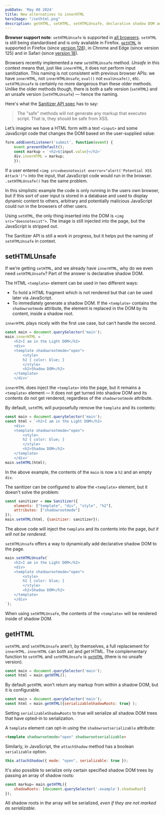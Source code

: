 ```yaml
---
pubDate: 'May 08 2024'
title: New alternatives to innerHTML
heroImage: "/sethtml.png"
description: getHTML, setHTML, setHTMLUnsafe, declarative shadow DOM and sanitization
---
```


__Browser support note__: `setHTMLUnsafe` is supported in [all browsers](https://caniuse.com/mdn-api_element_sethtmlunsafe). `setHTML` is still being standardised and is only available in Firefox. [`getHTML`](https://caniuse.com/mdn-api_element_gethtml) is supported in Firefox (since [version 128](https://developer.mozilla.org/en-US/docs/Mozilla/Firefox/Releases/128)), in Chrome and Edge (since version 125) and in Safari (since [version 18](https://developer.apple.com/documentation/safari-release-notes/safari-18-release-notes)).

Browsers recently implemented a new `setHTMLUnsafe` method. *Unsafe* in this context means that, just like `innerHTML`, it does not perform input sanitization. This naming is not consistent with previous browser APIs: we have `innerHTML`, not `innerHTMLUnsafe`; `eval()` not `evalUnsafe()`, etc. `setHTMLUnsafe` is certainly no more dangerous than these older methods. Unlike the older methods though, there is both a safe version (`setHTML`) and an unsafe version (`setHTMLUnsafe`) — hence the naming.

Here's what the [Sanitizer API spec](https://wicg.github.io/sanitizer-api/) has to say:
> The "safe" methods will not generate any markup that executes script. That is, they should be safe from XSS.

Let’s imagine we have a HTML form with a text `<input>` and some JavaScript code that changes the DOM based on the user-supplied value:

```js
form.addEventListener('submit', function(event) {
    event.preventDefault();
    const markup = `<h2>${input.value}</h2>`
    div.innerHTML = markup;
    });
```

If a user entered `<img src=doesnotexist onerror="alert('Potential XSS Attack')">` into the input, that JavaScript code would run in the browser. `.setHTMLUnsafe()` has the same problem.

In this simplistic example the code is only running in the users own browser, but if this sort of user input is stored in a database and used to display dynamic content to others, arbitrary and potentially malicious JavaScript could run in the browsers of other users.

Using `setHTML`, the only thing inserted into the DOM is `<img src="doesnotexist">`. The image is still injected into the page, but the JavaScript is stripped out.

The Sanitizer API is still a work in progress, but it helps put the naming of `setHTMLUnsafe` in context. 

## setHTMLUnsafe

If we’re getting `setHTML`, and we already have `innerHTML`, why do we even need `setHTMLUnsafe`? Part of the answer is declarative shadow DOM.

The HTML `<template>` element can be used in two different ways:

- To hold a HTML fragment which is not rendered but that can be used later via JavaScript. 
- To immediately generate a shadow DOM. If the `<template>` contains the `shadowrootmode` attribute, the element is replaced in the DOM by its content, inside a shadow root.

`innerHTML` plays nicely with the first use case, but can’t handle the second.

```js
const main = document.querySelector('main');
main.innerHTML = `
    <h2>I am in the Light DOM</h2>
    <div>
    <template shadowrootmode="open">
        <style>
        h2 { color: blue; }
        </style>
        <h2>Shadow DOM</h2>
    </template>
    </div>`
```

`innerHTML` does inject the `<template>` into the page, but it remains a `<template>` element — it does not get turned into shadow DOM and its contents do not get rendered, regardless of the `shadowrootmode` attribute.

By default, `setHTML` will purposefully remove the `template` and its contents:

```js
const main = document.querySelector('main');
const html = `<h2>I am in the Light DOM</h2>
    <div>
    <template shadowrootmode="open">
        <style>
        h2 { color: blue; }
        </style>
        <h2>Shadow DOM</h2>
    </template>
    </div>`
main.setHTML(html);
```
In the above example, the contents of the `main` is now a `h2` and an empty `div`.

The sanitizer can be configured to allow the `<template>` element, but it doesn't solve the problem:

```js
const sanitizer = new Sanitizer({
    elements: ["template", "div", "style", "h2"],
    attributes: ["shadowrootmode"]
});
main.setHTML(html, {sanitizer: sanitizer});
```

The above code will inject the `template` and its contents into the page, _but it will not be rendered_.

`setHTMLUnsafe` offers a way to dynamically add declarative shadow DOM to the page.

```js
main.setHTMLUnsafe(`
    <h2>I am in the Light DOM</h2>
    <div>
    <template shadowrootmode="open">
        <style>
        h2 { color: blue; }
        </style>
        <h2>Shadow DOM</h2>
    </template>
    </div>
`);
```

When using `setHTMLUnsafe`, the contents of the `<template>` will be rendered inside of shadow DOM.

## getHTML

`setHTML` and `setHTMLUnsafe` aren’t, by themselves, a full replacement for `innerHTML`. `innerHTML` can both *set* and *get* HTML. The complementary function to `setHTML` and `setHTMLUnsafe` is [`getHTML`](https://html.spec.whatwg.org/multipage/dynamic-markup-insertion.html#html-serialization-methods) (there is no unsafe version). 

```js
const main = document.querySelector('main');
const html = main.getHTML();
```

By default `getHTML` won’t return any markup from within a shadow DOM, but it is configurable.

```js
const main = document.querySelector('main');
const html = main.getHTML({serializableShadowRoots: true} );
```

Setting `serializableShadowRoots` to true will serialize all shadow DOM trees that have opted-in to serialization.

A `template` element can opt-in using the `shadowrootserializable` attribute:

```html
<template shadowrootmode="open" shadowrootserializable>
```

Similarly, in JavaScript, the `attachShadow` method has a boolean `serializable` option. 

```js
this.attachShadow({ mode: "open", serializable: true });
```

It's also possible to serialize only certain specified shadow DOM trees by passing an array of shadow roots:

```js
const markup= main.getHTML({
    shadowRoots: [document.querySelector('.example').shadowRoot]
});
```

All shadow roots in the array will be serialized, _even if they are not marked as serializable_.